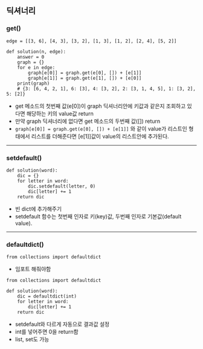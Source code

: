 ## 딕셔너리

### get()

```
edge = [[3, 6], [4, 3], [3, 2], [1, 3], [1, 2], [2, 4], [5, 2]]

def solution(n, edge):
    answer = 0
    graph = {}
    for e in edge:
        graph[e[0]] = graph.get(e[0], []) + [e[1]]
        graph[e[1]] = graph.get(e[1], []) + [e[0]]
    print(graph)
    # {3: [6, 4, 2, 1], 6: [3], 4: [3, 2], 2: [3, 1, 4, 5], 1: [3, 2], 5: [2]}
```
- get 메소드의 첫번째 값(e[0])이 graph 딕셔너리안에 키값과 같은지 조회하고 있다면 해당하는 키의 value값 return
- 만약 graph 딕셔너리에 없다면 get 메소드의 두번째 값([]) return
- ```graph[e[0]] = graph.get(e[0], []) + [e[1]]``` 와 같이 value가 리스트인 형태에서 리스트를 더해준다면 [e[1]]값이 value의 리스트안에 추가된다.
<hr>

### setdefault()

```
def solution(word):
    dic = {}
    for letter in word:
        dic.setdefault(letter, 0)
        dic[letter] += 1
    return dic
```
- 빈 dict에 추가해주기
- setdefault 함수는 첫번째 인자로 키(key)값, 두번째 인자로 기본값(default value).
<hr>

### defaultdict()
```from collections import defaultdict```
- 임포트 해줘야함
```
from collections import defaultdict

def solution(word):
    dic = defaultdict(int)
    for letter in word:
        dic[letter] += 1
    return dic
```
- setdefault와 다르게 자동으로 결과값 설정
- int를 넣어주면 0을 return함
- list, set도 가능






